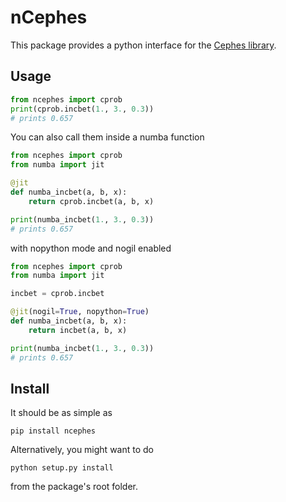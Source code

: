 nCephes
=======

This package provides a python interface for the
[Cephes library](http://www.netlib.org/cephes/).

Usage
-----

```python
from ncephes import cprob
print(cprob.incbet(1., 3., 0.3))
# prints 0.657
```

You can also call them inside a numba function
```python
from ncephes import cprob
from numba import jit

@jit
def numba_incbet(a, b, x):
    return cprob.incbet(a, b, x)

print(numba_incbet(1., 3., 0.3))
# prints 0.657
```
with nopython mode and nogil enabled
```python
from ncephes import cprob
from numba import jit

incbet = cprob.incbet

@jit(nogil=True, nopython=True)
def numba_incbet(a, b, x):
    return incbet(a, b, x)

print(numba_incbet(1., 3., 0.3))
# prints 0.657
```

Install
-------

It should be as simple as
```
pip install ncephes
```
Alternatively, you might want to do
```
python setup.py install
```
from the package's root folder.
